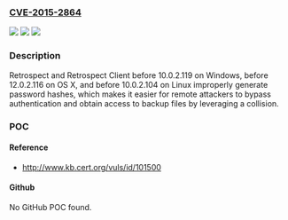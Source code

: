 ### [CVE-2015-2864](https://cve.mitre.org/cgi-bin/cvename.cgi?name=CVE-2015-2864)
![](https://img.shields.io/static/v1?label=Product&message=n%2Fa&color=blue)
![](https://img.shields.io/static/v1?label=Version&message=n%2Fa&color=blue)
![](https://img.shields.io/static/v1?label=Vulnerability&message=n%2Fa&color=brighgreen)

### Description

Retrospect and Retrospect Client before 10.0.2.119 on Windows, before 12.0.2.116 on OS X, and before 10.0.2.104 on Linux improperly generate password hashes, which makes it easier for remote attackers to bypass authentication and obtain access to backup files by leveraging a collision.

### POC

#### Reference
- http://www.kb.cert.org/vuls/id/101500

#### Github
No GitHub POC found.

